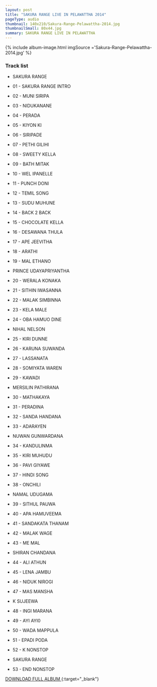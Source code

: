 ```yaml
---
layout: post
title: "SAKURA RANGE LIVE IN PELAWATTHA 2014"
pageType: audio
thumbnail: 140x210/Sakura-Range-Pelawattha-2014.jpg
thumbnailSmall: 80x44.jpg
summary: SAKURA RANGE LIVE IN PELAWATTHA
---
```


<div class="ab-player" data-boourl="https://audioboom.com/publishing/playlist/v3?autoplay=false&boo_content_type=playlist&data_for_content_type=1275903&image_option=small&link_color=%2358d1eb&player_theme=light&show_title=true&src=https%3A%2F%2Fapi.audioboom.com%2Fplaylists%2F1275903-sakura-range-live-in-pelawattha-2014" data-boowidth="100%" data-maxheight="285" data-iframestyle="background-color:transparent; display:block; min-width:300px; max-width:700px;" style="background-color:transparent;"></div><script type="text/javascript">(function() { var po = document.createElement("script"); po.type = "text/javascript"; po.async = true; po.src = "https://d15mj6e6qmt1na.cloudfront.net/cdn/embed.js"; var s = document.getElementsByTagName("script")[0]; s.parentNode.insertBefore(po, s); })();</script>
{% include album-image.html imgSource ='Sakura-Range-Pelawattha-2014.jpg' %}

### Track list 

- SAKURA RANGE

- 01 - SAKURA RANGE INTRO 
- 02 - MUNI SIRIPA  
- 03 - NIDUKANANE 
- 04 - PERADA 
- 05 - KIYON KI  
- 06 - SIRIPADE 
- 07 - PETHI GILIHI  
- 08 - SWEETY KELLA 
- 09 - BATH MITAK  
- 10 - WEL IPANELLE  
- 11 - PUNCH DONI 
- 12 - TEMIL SONG 
- 13 - SUDU MUHUNE  
- 14 - BACK 2 BACK  
- 15 - CHOCOLATE KELLA 
- 16 - DESAWANA THULA 
- 17 - APE JEEVITHA  
- 18 - ARATHI 
- 19 - MAL ETHANO  

- PRINCE UDAYAPRIYANTHA

- 20 - WERALA KONAKA  
- 21 - SITHIN IWASANNA 
- 22 - MALAK SIMBINNA  
- 23 - KELA MALE  
- 24 - OBA HAMUO DINE 

- NIHAL NELSON

- 25 - KIRI DUNNE 
- 26 - KARUNA SUWANDA  
- 27 - LASSANATA  
- 28 - SOMIYATA WAREN 
- 29 - KAWADI  

- MERSILIN PATHIRANA

- 30 - MATHAKAYA 
- 31 - PERADINA 
- 32 - SANDA HANDANA 
- 33 - ADARAYEN 

- NUWAN GUNWARDANA

- 34 - KANDULINMA  
- 35 - KIRI MUHUDU 
- 36 - PAVI GIYAWE 
- 37 - HINDI SONG  
- 38 - ONCHILI 

- NAMAL UDUGAMA

- 39 - SITHUL PAUWA  
- 40 - APA HAMUVEEMA 
- 41 - SANDAKATA THANAM 
- 42 - MALAK WAGE 
- 43 - ME MAL 

- SHIRAN CHANDANA

- 44 - ALI ATHUN 
- 45 - LENA JAMBU 
- 46 - NIDUK NIROGI 
- 47 - MAS MANSHA 

- K SUJEEWA

- 48 - INGI MARANA  
- 49 - AYI AYI0 
- 50 - WADA MAPPULA  
- 51 - EPADI PODA  
- 52 - K NONSTOP

- SAKURA RANGE

- 53 - END NONSTOP 

[DOWNLOAD FULL ALBUM ](http://www.mediafire.com/download/cavhb8iysvf6o5b/SAKURA_RANGE_LIVE_IN_PELAWATTHA_2014.rar){:target="_blank"}
